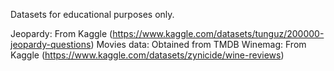 Datasets for educational purposes only.

Jeopardy: From Kaggle (https://www.kaggle.com/datasets/tunguz/200000-jeopardy-questions)
Movies data: Obtained from TMDB
Winemag: From Kaggle (https://www.kaggle.com/datasets/zynicide/wine-reviews)
